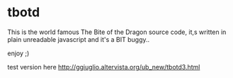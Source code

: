# tbotd

This is the world famous The Bite of the Dragon source code, it,s written in plain unreadable javascript and it's a BIT buggy..

enjoy ;)

test version here http://ggiuglio.altervista.org/ub_new/tbotd3.html
